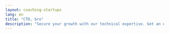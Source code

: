 ```yaml
---
layout: coaching-startups
lang: en
title: "CTO, bro"
description: "Secure your growth with our technical expertise. Get an experienced CTO for coaching in recruitment, management, architecture and more."
---
```

